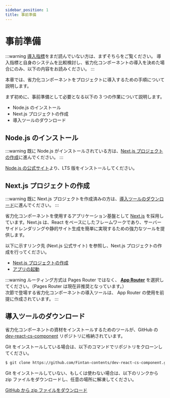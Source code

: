```yaml
---
sidebar_position: 1
title: 事前準備
---
```


# 事前準備

:::warning
[導入指標](../know-cs-component/introduction-index.md)をまだ読んでいない方は、まずそちらをご覧ください。
導入指標と自身のシステムを比較検討し、省力化コンポーネントの導入を決めた場合にのみ、以下の内容をお読みください。
:::

本章では、省力化コンポーネントをプロジェクトに導入するための手順について説明します。

まず初めに、事前準備として必要となる以下の 3 つの作業について説明します。

- Node.js のインストール
- Next.js プロジェクトの作成
- 導入ツールのダウンロード

## Node.js のインストール

:::warning
既に Node.js がインストールされている方は、[Next.js プロジェクトの作成](#nextjs-プロジェクトの作成)に進んでください。
:::

[Node.js の公式サイト](https://nodejs.org/en)より、LTS 版をインストールしてください。

## Next.js プロジェクトの作成

:::warning
既に Next.js プロジェクトを作成済みの方は、[導入ツールのダウンロード](#導入ツールのダウンロード)に進んでください。
:::

省力化コンポーネントを使用するアプリケーション基盤として [Next.js](https://nextjs.org/) を採用しています。Next.js は、React をベースにしたフレームワークであり、サーバーサイドレンダリングや静的サイト生成を簡単に実現するための強力なツールを提供します。

以下に示すリンク先 (Next.js 公式サイト) を参照し、Next.js プロジェクトの作成を行ってください。

- [Next.js プロジェクトの作成](https://nextjs.org/docs/getting-started/installation#automatic-installation)
- [アプリの起動](https://nextjs.org/docs/getting-started/installation#run-the-development-server)

:::warning
ルーティング方式は Pages Router ではなく、 <u><strong>App Router</strong></u> を選択してください。（Pages Router は現在非推奨となっています。）  
次節で登場する省力化コンポーネントの導入ツールは、 App Router の使用を前提に作成されています。
:::

## 導入ツールのダウンロード

省力化コンポーネントの資材をインストールするためのツールが、GitHub の [dev-react-cs-component](https://github.com/Fintan-contents/dev-react-cs-component) リポジトリに格納されています。

Git をインストールしている場合は、以下のコマンドでリポジトリをクローンしてください。

```bash title="Terminal"
$ git clone https://github.com/Fintan-contents/dev-react-cs-component.git
```

Git をインストールしていない、もしくは使わない場合は、以下のリンクから zip ファイルをダウンロードし、任意の場所に解凍してください。

[GitHub から zip ファイルをダウンロード](https://github.com/Fintan-contents/dev-react-cs-component)
